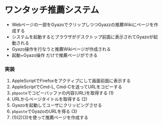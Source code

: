 # ワンタッチ推薦システム
* Webページの一部をGyazoでクリップしつつGyazzの推薦Wikiにページを作成する
* システムを起動するとブラウザがデスクトップ前面に表示されてGyazoが起動される
* Gyazo操作を行なうと推薦Wikiページが作成される
* 起動+Gyazo操作 だけで推薦ページができる

### 実装

1. AppleScriptでFirefoxをアクティブにして画面前面に表示する
2. AppleScriptでCmd-L, Cmd-Cを送ってURLをコピーする
3. `pbpaste`でコピーバッファの内容(URL)を取得する (1)
4. URLからページタイトルを取得する (2)
5. Gyazoを起動してユーザにクリッピングさせる
6. `pbpaste`でGyazoのURLを得る (3)
7. (1)(2)(3)を使って推薦ページを作成する